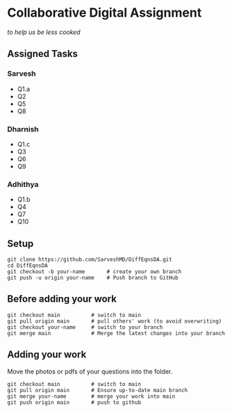 # Collaborative Digital Assignment

_to help us be less cooked_

## Assigned Tasks

### Sarvesh

-   Q1.a
-   Q2
-   Q5
-   Q8

### Dharnish

-   Q1.c
-   Q3
-   Q6
-   Q9

### Adhithya

-   Q1.b
-   Q4
-   Q7
-   Q10

## Setup

```
git clone https://github.com/SarveshMD/DiffEqnsDA.git
cd DiffEqnsDA
git checkout -b your-name       # create your own branch
git push -u origin your-name    # Push branch to GitHub
```

## Before adding your work

```
git checkout main          # switch to main
git pull origin main       # pull others' work (to avoid overwriting)
git checkout your-name     # switch to your branch
git merge main             # Merge the latest changes into your branch
```

## Adding your work

Move the photos or pdfs of your questions into the folder.

```
git checkout main          # switch to main
git pull origin main       # Ensure up-to-date main branch
git merge your-name        # merge your work into main
git push origin main       # push to github
```
